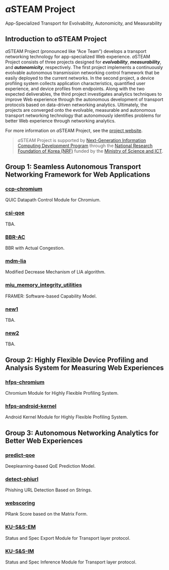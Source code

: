 # *a*STEAM Project
App-Specialized Transport for Evolvability, Autonomicity, and Measurability
## Introduction to *a*STEAM Project
*a*STEAM Project (pronounced like “Ace Team”) develops a transport networking technology for app-specialized Web experience. *a*STEAM Project consists of three projects designed for **_evolvability_**, **_measurability_**, and **_autonomicity_**, respectively. The first project implements a continuously evolvable autonomous transmission networking control framework that be easily deployed to the current networks. In the second project, a device profiling system collects application characteristics, quantified user experience, and device profiles from endpoints. Along with the two expected deliverables, the third project investigates analytics techniques to improve Web experience through the autonomous development of transport protocols based on data-driven networking analytics. Ultimately, the projects are converged onto the evolvable, measurable and autonomous transport networking technology that autonomously identifies problems for better Web experience through networking analytics.

For more information on *a*STEAM Project, see the [project website](https://asteam.korea.ac.kr/).

> *a*STEAM Project is supported by [Next-Generation Information Computing Development Program](http://www.nrf.re.kr/eng/cms/page/main?menu_no=201) through the [National Research Foundation of Korea (NRF)](http://www.nrf.re.kr/) funded by the [Ministry of Science and ICT](https://www.msit.go.kr/).

## Group 1: Seamless Autonomous Transport Networking Framework for Web Applications
### [ccp-chromium](https://github.com/ku-asteam/ccp-chromium/)
QUIC Datapath Control Module for Chromium.
### [csi-qoe](https://github.com/ku-asteam/csi-qoe/)
TBA.
### [BBR-AC](https://github.com/ku-asteam/BBR-AC/)
BBR with Actual Congestion.
### [mdm-lia](https://github.com/ku-asteam/mdm-lia/)
Modified Decrease Mechanism of LIA algorithm.
### [miu_memory_integrity_utilities](https://github.com/ku-asteam/miu_memory_integrity_utilities/)
FRAMER: Software-based Capability Model.
### [new1](https://github.com/ku-asteam/new1/)
TBA.
### [new2](https://github.com/ku-asteam/new2/)
TBA.

## Group 2: Highly Flexible Device Profiling and Analysis System for Measuring Web Experiences
### [hfps-chromium](https://github.com/ku-asteam/hfps-chromium/)
Chromium Module for Highly Flexible Profiling System.
### [hfps-android-kernel](https://github.com/ku-asteam/hfps-android-kernel/)
Android Kernel Module for Highly Flexible Profiling System.

## Group 3: Autonomous Networking Analytics for Better Web Experiences
### [predict-qoe](https://github.com/ku-asteam/predict-qoe/)
Deeplearning-based QoE Prediction Model.
### [detect-phiurl](https://github.com/ku-asteam/detect-phiurl/)
Phishing URL Detection Based on Strings.
### [webscoring](https://github.com/ku-asteam/webscoring/)
PRank Score based on the Matrix Form.
### [KU-S&S-EM](https://github.com/ku-asteam/KU-S&S-EM/)
Status and Spec Export Module for Transport layer protocol.
### [KU-S&S-IM](https://github.com/ku-asteam/KU-S&S-IM/)
Status and Spec Inference Module for Transport layer protocol.
